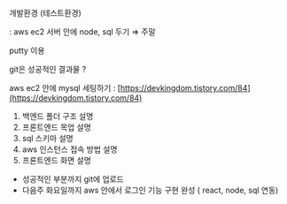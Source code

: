 개발환경 (테스트환경)

: aws ec2 서버 안에 node, sql 두기 ⇒ 주말 

putty 이용

git은 성공적인 결과물 ? 

aws ec2 안에 mysql 세팅하기 : [https://devkingdom.tistory.com/84](https://devkingdom.tistory.com/84)

1. 백엔드 폴더 구조 설명
2. 프론트엔드 목업 설명
3. sql 스키마 설명
4. aws 인스턴스 접속 방법 설명
5. 프론트엔드 화면 설명

- 성공적인 부분까지 git에 업로드
- 다음주 화요일까지 aws 안에서 로그인 기능 구현 완성 ( react, node, sql 연동)
